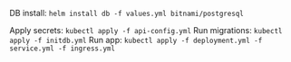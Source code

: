 DB install: `helm install db -f values.yml bitnami/postgresql`

Apply secrets: `kubectl apply -f api-config.yml`
Run migrations: `kubectl apply -f initdb.yml`
Run app: `kubectl apply -f deployment.yml -f service.yml -f ingress.yml`
